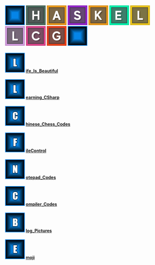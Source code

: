 ![Sperator](https://github.com/haskellcg/Blog_Pictures/blob/master/ICONS/OIK_5/OIK_5%20(73).jpg)
![H](https://github.com/haskellcg/Blog_Pictures/blob/master/ICONS/OIK_4/OIK_4%20(1).jpg)
![A](https://github.com/haskellcg/Blog_Pictures/blob/master/ICONS/OIK_4/OIK_4%20(269).jpg)
![S](https://github.com/haskellcg/Blog_Pictures/blob/master/ICONS/OIK_4/OIK_4%20(300).jpg)
![K](https://github.com/haskellcg/Blog_Pictures/blob/master/ICONS/OIK_4/OIK_4%20(143).jpg)
![E](https://github.com/haskellcg/Blog_Pictures/blob/master/ICONS/OIK_4/OIK_4%20(449).jpg)
![L](https://github.com/haskellcg/Blog_Pictures/blob/master/ICONS/OIK_4/OIK_4%20(256).jpg)
![L](https://github.com/haskellcg/Blog_Pictures/blob/master/ICONS/OIK_4/OIK_4%20(379).jpg)
![C](https://github.com/haskellcg/Blog_Pictures/blob/master/ICONS/OIK_4/OIK_4%20(120).jpg)
![G](https://github.com/haskellcg/Blog_Pictures/blob/master/ICONS/OIK_4/OIK_4%20(277).jpg)
![Sperator](https://github.com/haskellcg/Blog_Pictures/blob/master/ICONS/OIK_5/OIK_5%20(73).jpg)


#### ![L](https://github.com/haskellcg/Blog_Pictures/blob/master/ICONS/OIK_5/OIK_5%20(67).jpg) [ife_Is_Beautiful](https://github.com/haskellcg/Life_Is_Beautiful)
#### ![L](https://github.com/haskellcg/Blog_Pictures/blob/master/ICONS/OIK_5/OIK_5%20(67).jpg) [earning_CSharp](https://github.com/haskellcg/Learning_CSharp)
#### ![C](https://github.com/haskellcg/Blog_Pictures/blob/master/ICONS/OIK_5/OIK_5%20(66).jpg) [hinese_Chess_Codes](https://github.com/haskellcg/Chinese_Chess_Codes)
#### ![F](https://github.com/haskellcg/Blog_Pictures/blob/master/ICONS/OIK_5/OIK_5%20(2).jpg) [ileControl](https://github.com/haskellcg/FileControl)
#### ![N](https://github.com/haskellcg/Blog_Pictures/blob/master/ICONS/OIK_5/OIK_5%20(5).jpg) [otepad_Codes](https://github.com/haskellcg/Notepad_Codes)
#### ![C](https://github.com/haskellcg/Blog_Pictures/blob/master/ICONS/OIK_5/OIK_5%20(66).jpg) [ompiler_Codes](https://github.com/haskellcg/Compiler_Codes)
#### ![B](https://github.com/haskellcg/Blog_Pictures/blob/master/ICONS/OIK_5/OIK_5%20(30).jpg) [log_Pictures](https://github.com/haskellcg/Blog_Pictures)
#### ![E](https://github.com/haskellcg/Blog_Pictures/blob/master/ICONS/OIK_5/OIK_5%20(10).jpg) [moji](https://www.webfx.com/tools/emoji-cheat-sheet/)
